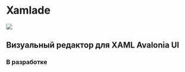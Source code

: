 # Xamlade

![](https://i.postimg.cc/CxntPGB6/Xamlade2.png)

## Визуальный редактор для XAML Avalonia UI 
### В разработке
